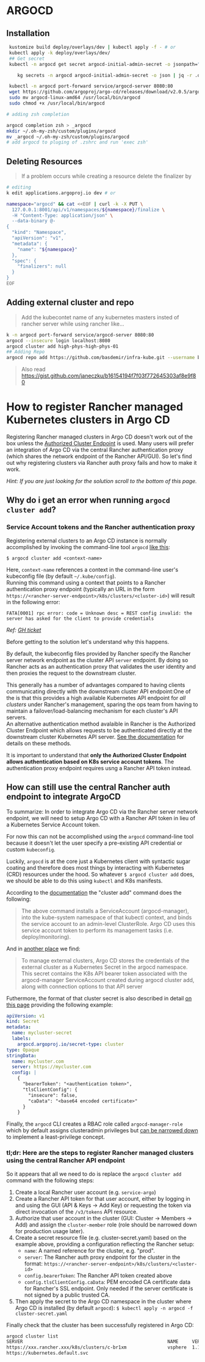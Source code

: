 # ARGOCD 

## Installation

```bash
 kustomize build deploy/overlays/dev | kubectl apply -f - # or
 kubectl apply -k deploy/overlays/dev/
 ## Get secret
 kubectl -n argocd get secret argocd-initial-admin-secret -o jsonpath="{.data.password}" | base64 -d && echo

	kg secrets -n argocd argocd-initial-admin-secret -o json | jq -r .data.password | base64 -d && echo

 kubectl -n argocd port-forward service/argocd-server 8080:80
 wget https://github.com/argoproj/argo-cd/releases/download/v2.0.5/argocd-linux-amd64
 sudo mv argocd-linux-amd64 /usr/local/bin/argocd
 sudo chmod +x /usr/local/bin/argocd
 ```
```bash
# adding zsh completion

argocd completion zsh > _argocd
mkdir ~/.oh-my-zsh/custom/plugins/argocd
mv _argocd ~/.oh-my-zsh/custom/plugins/argocd
# add argocd to pluging of .zshrc and run 'exec zsh'
```
## Deleting Resources
> If a problem occurs while creating a resource delete the finalizer by 

```bash
# editing
k edit applications.argoproj.io dev # or

namespace="argocd" && cat <<EOF | curl -k -X PUT \  
  127.0.0.1:8001/api/v1/namespaces/${namespace}/finalize \
  -H "Content-Type: application/json" \
  --data-binary @-
{
  "kind": "Namespace",
  "apiVersion": "v1",
  "metadata": {
    "name": "${namespace}"
  },
  "spec": {
    "finalizers": null
  }
}
EOF
```



 ## Adding external cluster and repo
> Add the kubecontet name of any kubernetes masters insted of rancher server while using rancher like...

```bash
k -n argocd port-forward service/argocd-server 8080:80
argocd --insecure login localhost:8080
argocd cluster add high-phys-high-phys-01
## Adding Repo
argocd repo add https://github.com/basdemir/infra-kube.git --username basdemir
```
> Also read https://gist.github.com/janeczku/b16154194f7f03f772645303af8e9f80

# How to register Rancher managed Kubernetes clusters in Argo CD

Registering Rancher managed clusters in Argo CD doesn't work out of the box unless the [Authorized Cluster Endpoint](https://rancher.com/docs/rancher/v2.x/en/cluster-admin/cluster-access/ace) is used. Many users will prefer an integration of Argo CD via the central Rancher authentication proxy (which shares the network endpoint of the Rancher API/GUI). So let's find out why registering clusters via Rancher auth proxy fails and how to make it work.    

*Hint: If you are just looking for the solution scroll to the bottom of this page.*

## Why do i get an error when running `argocd cluster add`?

### Service Account tokens and the Rancher authentication proxy

Registering external clusters to an Argo CD instance is normally accomplished by invoking the command-line tool `argocd` [like this](https://argoproj.github.io/argo-cd/getting_started/#5-register-a-cluster-to-deploy-apps-to-optional):

```shell
$ argocd cluster add <context-name>
```

Here, `context-name` references a context in the command-line user's kubeconfig file (by default `~/.kube/config`).    
Running this command using a context that points to a Rancher authentication proxy endpoint (typically an URL in the form `https://<rancher-server-endpoint>/k8s/clusters/<cluster-id>`) will result in the following error:

```
FATA[0001] rpc error: code = Unknown desc = REST config invalid: the server has asked for the client to provide credentials 
```

*Ref: [GH ticket](https://github.com/argoproj/argo-cd/issues/1237)*

Before getting to the solution let's understand why this happens.

By default, the kubeconfig files provided by Rancher specify the Rancher server network endpoint as the cluster API `server` endpoint. By doing so Rancher acts as an authentication proxy that validates the user identity and then proxies the request to the downstream cluster.

This generally has a number of advantages compared to having clients communicating directly with the downstream cluster API endpoint:One of the is that this  provides a high available Kubernetes API endpoint for *all clusters* under Rancher's management, sparing the ops team from having to maintain a failover/load-balancing mechanism for each cluster's API servers.    
An alternative authentication method avalaible in Rancher is the Authorized Cluster Endpoint which allows requests to be authenticated directly at the downstream cluster Kubernetes API server. [See the documentation](https://rancher.com/docs/rancher/v2.x/en/cluster-admin/cluster-access/ace) for details on these methods.    

It is important to understand that **only the Authorized Cluster Endpoint allows authentication based on K8s service account tokens**. The authentication proxy endpoint requires usng a Rancher API token instead.

## How can still use the central Rancher auth endpoint to integrate ArgoCD

To summarize: In order to integrate Argo CD via the Rancher server network endpoint, we will need to setup Argo CD with a Rancher API token in lieu of a Kubernetes Service Account token.   

For now this can not be accomplished using the `argocd` command-line tool because it doesn't let the user specify a pre-existing API credential or custom `kubeconfig`.     

Luckily, `argocd` is at the core just a Kubernetes client with syntactic sugar coating and therefore does most things by interacting with Kubernetes (CRD) resources under the hood. So whatever `$ argocd cluster add` does, we should be able to do this using `kubectl` and K8s manifests.

According to the [documentation](https://argoproj.github.io/argo-cd/getting_started/#5-register-a-cluster-to-deploy-apps-to-optional) the "cluster add" command does the following:     

> The above command installs a ServiceAccount (argocd-manager), into the kube-system namespace of that kubectl context, and binds the service account to an admin-level ClusterRole. Argo CD uses this service account token to perform its management tasks (i.e. deploy/monitoring).

And in [another place](https://argoproj.github.io/argo-cd/operator-manual/security/#external-cluster-credentials) we find:

> To manage external clusters, Argo CD stores the credentials of the external cluster as a Kubernetes Secret in the argocd namespace. This secret contains the K8s API bearer token associated with the argocd-manager ServiceAccount created during argocd cluster add, along with connection options to that API server

Futhermore, the format of that cluster secret is also described in detail [on this page](https://argoproj.github.io/argo-cd/operator-manual/declarative-setup/#clusters) providing the following example:

```yaml
apiVersion: v1
kind: Secret
metadata:
  name: mycluster-secret
  labels:
    argocd.argoproj.io/secret-type: cluster
type: Opaque
stringData:
  name: mycluster.com
  server: https://mycluster.com
  config: |
    {
      "bearerToken": "<authentication token>",
      "tlsClientConfig": {
        "insecure": false,
        "caData": "<base64 encoded certificate>"
      }
    }
```

Finally, the `argocd` CLI creates a RBAC role called `argocd-manager-role` which by default assigns clusteradmin privileges but [can be narrowed down](https://argoproj.github.io/argo-cd/operator-manual/security/#cluster-rbac) to implement a least-privilege concept.

### tl;dr: Here are the steps to register Rancher managed clusters using the central Rancher API endpoint

So it appears that all we need to do is replace the `argocd cluster add` command with the following steps:

1. Create a local Rancher user account (e.g. `service-argo`)
2. Create a Rancher API token for that user account, either by logging in and using the GUI (API & Keys -> Add Key) or requesting the token via direct invocation of the `/v3/tokens` API resource.
3. Authorize that user account in the cluster (GUI: Cluster -> Members -> Add) and assign the `cluster-member` role (role should be narrowed down for production usage later).
4. Create a secret resource file (e.g. cluster-secret.yaml) based on the example above, providing a configuration reflecting the Rancher setup:
    - `name`: A named reference for the cluster, e.g. "prod".
    - `server`: The Rancher auth proxy endpoint for the cluster in the format: `https://<rancher-server-endpoint>/k8s/clusters/<cluster-id>`
    - `config.bearerToken`: The Rancher API token created above
    - `config.tlsClientConfig.caData`: PEM encoded CA certificate data for Rancher's SSL endpoint. Only needed if the server certificate is not signed by a public trusted CA.
5. Then apply the secret to the Argo CD namespace in the cluster where Argo CD is installed (by default `argocd`):
    `$ kubectl apply -n argocd -f cluster-secret.yaml`
    
Finally check that the cluster has been successfully registered in Argo CD:

```sh
argocd cluster list
SERVER                                                     NAME     VERSION  STATUS      MESSAGE
https://xxx.rancher.xxx/k8s/clusters/c-br1xm               vsphere  1.17     Successful
https://kubernetes.default.svc                                               Successful
```